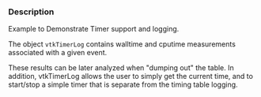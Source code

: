### Description

Example to Demonstrate Timer support and logging.

The object `vtkTimerLog` contains walltime and cputime measurements associated with a given event.

These results can be later analyzed when "dumping out" the table.
In addition, vtkTimerLog allows the user to simply get the current time, and to start/stop a simple timer that is separate from the timing table logging.
